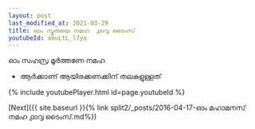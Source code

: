 ```yaml
---
layout: post
last_modified_at: 2021-03-29
title: ഓം സ്തുതയെ നമഹ  ൧൦൮ ടൈംസ്
youtubeId: aeuLtL_l7yo
---
```

 
 
 ഓം സഹസ്ര മൂർത്തണേ നമഹ 
 
 -  ആർക്കാണ് ആയിരക്കണക്കിന് തലകളുള്ളത് 
 
  
 
  
 
 
 
 
 
 


{% include youtubePlayer.html id=page.youtubeId %}
 
[Next]({{ site.baseurl }}{% link  split2/_posts/2016-04-17-ഓം മഹാമനസ് നമഹ ൧൦൮ ടൈംസ്.md%})
 
